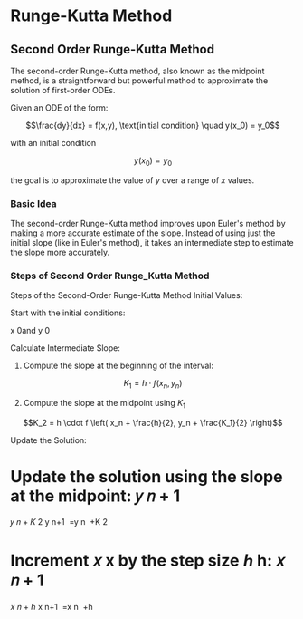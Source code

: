 # Runge-Kutta Method

## Second Order Runge-Kutta Method
The second-order Runge-Kutta method, also known as the midpoint method, is a straightforward but powerful method to approximate the solution of first-order ODEs.

Given an ODE of the form:
```math
\frac{dy}{dx} = f(x,y), \text{initial condition} \quad y(x_0) = y_0
```

with an initial condition 

```math
y(x_0) = y_0
```
the goal is to approximate the value of $y$ over a range of $x$ values.


### Basic Idea
The second-order Runge-Kutta method improves upon Euler's method by making a more accurate estimate of the slope. Instead of using just the initial slope (like in Euler's method), it takes an intermediate step to estimate the slope more accurately.


### Steps of Second Order Runge_Kutta Method
Steps of the Second-Order Runge-Kutta Method
Initial Values:

Start with the initial conditions: 

x 0and y 0

Calculate Intermediate Slope:

1. Compute the slope at the beginning of the interval:
```math
K_1 = h \cdot f(x_n, y_n)
```

2. Compute the slope at the midpoint using $K_1$
```math
K_2 = h \cdot f \left(  x_n + \frac{h}{2}, y_n + \frac{K_1}{2} \right)
```

Update the Solution:

Update the solution using the slope at the midpoint:
𝑦
𝑛
+
1
=
𝑦
𝑛
+
𝐾
2
y 
n+1
​
 =y 
n
​
 +K 
2
​
 
Increment 
𝑥
x by the step size 
ℎ
h:
𝑥
𝑛
+
1
=
𝑥
𝑛
+
ℎ
x 
n+1
​
 =x 
n
​
 +h
